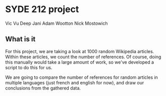 SYDE 212 project
==============

Vic Vu
Deep Jani
Adam Wootton
Nick Mostowich


## What is it

For this project, we are taking a look at 1000 random Wikipedia articles. Within these articles, we count the number of references.
Of course, doing this manually would take a large amount of work, so we've developed a script to do this for us.

We are going to compare the number of references for random articles in multiple languages (just french and english for now), and draw our conclusions from the gathered data.


